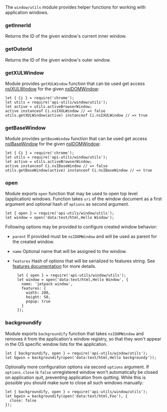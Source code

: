 <!-- This Source Code Form is subject to the terms of the Mozilla Public
   - License, v. 2.0. If a copy of the MPL was not distributed with this
   - file, You can obtain one at http://mozilla.org/MPL/2.0/. -->

The `window/utils` module provides helper functions for working with
application windows.

### getInnerId

Returns the ID of the given window's current inner window.

### getOuterId

Returns the ID of the given window's outer window.

### getXULWindow

Module provides `getXULWindow` function that can be used get access
[nsIXULWindow](https://developer.mozilla.org/en/nsIDOMWindow) for the given
[nsIDOMWindow](https://developer.mozilla.org/en/XPCOM_Interface_Reference/nsIXULWindow):

    let { Ci } = require('chrome');
    let utils = require('api-utils/window/utils');
    let active = utils.activeBrowserWindow;
    active instanceof Ci.nsIXULWindow // => false
    utils.getXULWindow(active) instanceof Ci.nsIXULWindow // => true

### getBaseWindow

Module provides `getBaseWindow` function that can be used get access
[nsIBaseWindow](http://mxr.mozilla.org/mozilla-central/source/widget/nsIBaseWindow.idl)
for the given [nsIDOMWindow](https://developer.mozilla.org/en/nsIDOMWindow):

    let { Ci } = require('chrome');
    let utils = require('api-utils/window/utils');
    let active = utils.activeBrowserWindow;
    active instanceof Ci.nsIBaseWindow // => false
    utils.getBaseWindow(active) instanceof Ci.nsIBaseWindow // => true

### open

Module exports `open` function that may be used to open top level
(application) windows. Function takes `uri` of the window document as a first
argument and optional hash of `options` as second argument.

    let { open } = require('api-utils/window/utils');
    let window = open('data:text/html,Hello Window');

Following options may be provided to configure created window behavior:

- `parent`
If provided must be `nsIDOMWindow` and will be used as parent for the created
window.

- `name`
Optional name that will be assigned to the window.

- `features`
Hash of options that will be serialized to features string. See
[features documentation](https://developer.mozilla.org/en/DOM/window.open#Position_and_size_features)
for more details.

        let { open } = require('api-utils/window/utils');
        let window = open('data:text/html,Hello Window', {
          name: 'jetpack window',
          features: {
            width: 200,
            height: 50,
            popup: true
          }
        });

### backgroundify

Module exports `backgroundify` function that takes `nsIDOMWindow` and
removes it from the application's window registry, so that they won't appear
in the OS specific window lists for the application.

    let { backgroundify, open } = require('api-utils/window/utils');
    let bgwin = backgroundify(open('data:text/html,Hello backgroundy'));

Optionally more configuration options via second `options` argument. If
`options.close` is `false` unregistered window won't automatically
be closed on application quit, preventing application from quitting. While this
is possible you should make sure to close all such windows manually:

    let { backgroundify, open } = require('api-utils/window/utils');
    let bgwin = backgroundify(open('data:text/html,Foo'), {
      close: false
    });
